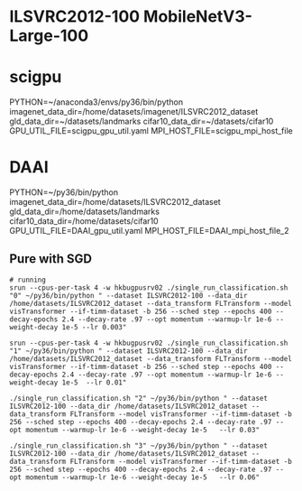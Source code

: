 # ILSVRC2012-100  MobileNetV3-Large-100

# scigpu
PYTHON=~/anaconda3/envs/py36/bin/python
imagenet_data_dir=/home/datasets/imagenet/ILSVRC2012_dataset
gld_data_dir=~/datasets/landmarks
cifar10_data_dir=~/datasets/cifar10
GPU_UTIL_FILE=scigpu_gpu_util.yaml
MPI_HOST_FILE=scigpu_mpi_host_file

# DAAI
PYTHON=~/py36/bin/python
imagenet_data_dir=/home/datasets/ILSVRC2012_dataset
gld_data_dir=/home/datasets/landmarks
cifar10_data_dir=/home/datasets/cifar10
GPU_UTIL_FILE=DAAI_gpu_util.yaml
MPI_HOST_FILE=DAAI_mpi_host_file_2





## Pure with SGD
```
# running
srun --cpus-per-task 4 -w hkbugpusrv02 ./single_run_classification.sh "0" ~/py36/bin/python " --dataset ILSVRC2012-100 --data_dir /home/datasets/ILSVRC2012_dataset --data_transform FLTransform --model visTransformer --if-timm-dataset -b 256 --sched step --epochs 400 --decay-epochs 2.4 --decay-rate .97 --opt momentum --warmup-lr 1e-6 --weight-decay 1e-5 --lr 0.003"

srun --cpus-per-task 4 -w hkbugpusrv02 ./single_run_classification.sh "1" ~/py36/bin/python " --dataset ILSVRC2012-100 --data_dir /home/datasets/ILSVRC2012_dataset --data_transform FLTransform --model visTransformer --if-timm-dataset -b 256 --sched step --epochs 400 --decay-epochs 2.4 --decay-rate .97 --opt momentum --warmup-lr 1e-6 --weight-decay 1e-5  --lr 0.01"

./single_run_classification.sh "2" ~/py36/bin/python " --dataset ILSVRC2012-100 --data_dir /home/datasets/ILSVRC2012_dataset --data_transform FLTransform --model visTransformer --if-timm-dataset -b 256 --sched step --epochs 400 --decay-epochs 2.4 --decay-rate .97 --opt momentum --warmup-lr 1e-6 --weight-decay 1e-5   --lr 0.03"

./single_run_classification.sh "3" ~/py36/bin/python " --dataset ILSVRC2012-100 --data_dir /home/datasets/ILSVRC2012_dataset --data_transform FLTransform --model visTransformer --if-timm-dataset -b 256 --sched step --epochs 400 --decay-epochs 2.4 --decay-rate .97 --opt momentum --warmup-lr 1e-6 --weight-decay 1e-5   --lr 0.06"


